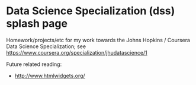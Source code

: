 # Data Science Specialization (dss) splash page
Homework/projects/etc for my work towards the Johns Hopkins / Coursera Data Science Specialization; see https://www.coursera.org/specialization/jhudatascience/1

Future related reading:
* http://www.htmlwidgets.org/

